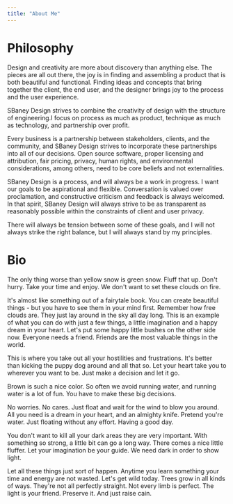 ```yaml
---
title: "About Me"
---
```


# Philosophy

Design and creativity are more about discovery than anything else. The pieces are all out there, the joy is in finding and assembling a product that is both beautiful and functional. Finding ideas and concepts that bring together the client, the end user, and the designer brings joy to the process and the user experience.

SBaney Design strives to combine the creativity of design with the structure of engineering.I focus on process as much as product, technique as much as technology, and partnership over profit.

Every business is a partnership between stakeholders, clients, and the community, and SBaney Design strives to incorporate these partnerships into all of our decisions. Open source software, proper licensing and attribution, fair pricing, privacy, human rights, and environmental considerations, among others, need to be core beliefs and not externalities.

SBaney Design is a process, and will always be a work in progress. I want our goals to be aspirational and flexible. Conversation is valued over proclamation, and constructive criticism and feedback is always welcomed. In that spirit, SBaney Design will always strive to be as transparent as reasonably possible within the constraints of client and user privacy.

There will always be tension between some of these goals, and I will not always strike the right balance, but I will always stand by my principles.

# Bio

The only thing worse than yellow snow is green snow. Fluff that up. Don't hurry. Take your time and enjoy. We don't want to set these clouds on fire.

It's almost like something out of a fairytale book. You can create beautiful things - but you have to see them in your mind first. Remember how free clouds are. They just lay around in the sky all day long. This is an example of what you can do with just a few things, a little imagination and a happy dream in your heart. Let's put some happy little bushes on the other side now. Everyone needs a friend. Friends are the most valuable things in the world.

This is where you take out all your hostilities and frustrations. It's better than kicking the puppy dog around and all that so. Let your heart take you to wherever you want to be. Just make a decision and let it go.

Brown is such a nice color. So often we avoid running water, and running water is a lot of fun. You have to make these big decisions.

No worries. No cares. Just float and wait for the wind to blow you around. All you need is a dream in your heart, and an almighty knife. Pretend you're water. Just floating without any effort. Having a good day.

You don't want to kill all your dark areas they are very important. With something so strong, a little bit can go a long way. There comes a nice little fluffer. Let your imagination be your guide. We need dark in order to show light.

Let all these things just sort of happen. Anytime you learn something your time and energy are not wasted. Let's get wild today. Trees grow in all kinds of ways. They're not all perfectly straight. Not every limb is perfect. The light is your friend. Preserve it. And just raise cain.
